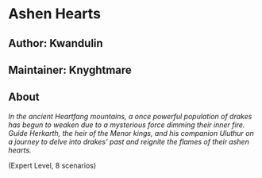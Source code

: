 # Ashen Hearts

## Author: Kwandulin

## Maintainer: Knyghtmare

## About

_In the ancient Heartfang mountains, a once powerful population of drakes has begun to weaken due to a mysterious force dimming their inner fire. Guide Herkarth, the heir of the Menor kings, and his companion Uluthur on a journey to delve into drakes' past and reignite the flames of their ashen hearts._

(Expert Level, 8 scenarios)
